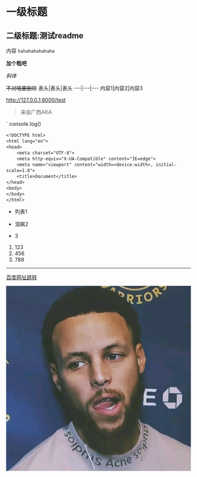 # 一级标题
## 二级标题:测试readme

内容  `hahahahahahaha`

**加个粗吧**

*斜体*

~~不对哦要删除~~
表头|表头|表头
---|---|---
内容1|内容2|内容3

<http://127.0.0.1:8000/test>

>来自广西AKA

` console.log()
``` 
<!DOCTYPE html>
<html lang="en">
<head>
    <meta charset="UTF-8">
    <meta http-equiv="X-UA-Compatible" content="IE=edge">
    <meta name="viewport" content="width=<device-width>, initial-scale=1.0">
    <title>Document</title>
</head>
<body>
</body>
</html>
```

+ 列表1
- 泪飙2
* 3

1. 123
2. 456
3. 789

---

[百度网址跳转](www.baidu.com)

![QQ](./%E5%BE%AE%E4%BF%A1%E5%9B%BE%E7%89%87_20210924203806.jpg)
